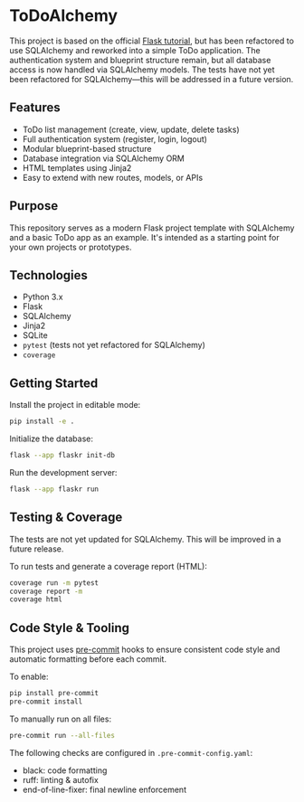 # ToDoAlchemy

This project is based on the official [Flask tutorial](https://flask.palletsprojects.com/en/latest/tutorial/), but has been refactored to use SQLAlchemy and reworked into a simple ToDo application. The authentication system and blueprint structure remain, but all database access is now handled via SQLAlchemy models. The tests have not yet been refactored for SQLAlchemy—this will be addressed in a future version.

## Features

- ToDo list management (create, view, update, delete tasks)
- Full authentication system (register, login, logout)
- Modular blueprint-based structure
- Database integration via SQLAlchemy ORM
- HTML templates using Jinja2
- Easy to extend with new routes, models, or APIs

## Purpose

This repository serves as a modern Flask project template with SQLAlchemy and a basic ToDo app as an example. It's intended as a starting point for your own projects or prototypes.

## Technologies

- Python 3.x
- Flask
- SQLAlchemy
- Jinja2
- SQLite
- `pytest` (tests not yet refactored for SQLAlchemy)
- `coverage`

## Getting Started

Install the project in editable mode:
```bash
pip install -e .
```

Initialize the database:
```bash
flask --app flaskr init-db
```

Run the development server:
```bash
flask --app flaskr run
```

## Testing & Coverage

The tests are not yet updated for SQLAlchemy. This will be improved in a future release.

To run tests and generate a coverage report (HTML):
```bash
coverage run -m pytest
coverage report -m
coverage html
```

## Code Style & Tooling

This project uses [pre-commit](https://pre-commit.com/) hooks to ensure consistent code style and automatic formatting before each commit.

To enable:
```bash
pip install pre-commit
pre-commit install
```
To manually run on all files:
```bash
pre-commit run --all-files
```

The following checks are configured in `.pre-commit-config.yaml`:
- black: code formatting
- ruff: linting & autofix
- end-of-line-fixer: final newline enforcement
